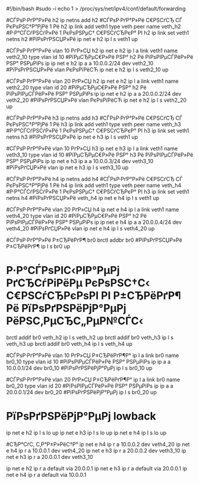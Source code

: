 #!/bin/bash
#sudo -i
echo 1 > /proc/sys/net/ipv4/conf/default/forwarding

#СЃРѕР·РґР°Р»Рё h2
ip netns add h2
#СЃРѕР·РґР°Р»Рё С€РЅСѓСЂ СЃ РєРѕРЅС†Р°РјРё 1 Рё h2
ip link add veth1 type veth peer name veth_h2
#Р·Р°СЃСѓРЅСѓР»Рё 1 РєРѕРЅРµС† С€РЅСѓСЂРєР° РІ h2
ip link set veth1 netns h2
#РїРѕРґРЅСЏР»Рё 
ip net e h2 ip l s veth1 up

#СЃРѕР·РґР°Р»Рё vlan 10 РґР»СЏ h2
ip net e h2 ip l a link veth1 name veth2_10 type vlan id 10
#РїРµСЂРµС€Р»Рё РЅР° h2 Рё РїРѕРІРµСЃРёР»Рё РЅР° РЅРµРіРѕ ip
ip net e h2 ip a a 10.0.0.2/24 dev veth2_10
#РїРѕРґРЅСЏР»Рё vlan РєРѕРїРёСЋ
ip net e h2 ip l s veth2_10 up


#СЃРѕР·РґР°Р»Рё vlan 20 РґР»СЏ h2
ip net e h2 ip l a link veth1 name veth2_20 type vlan id 20
#РїРµСЂРµС€Р»Рё РЅР° h2 Рё РїРѕРІРµСЃРёР»Рё РЅР° РЅРµРіРѕ ip
ip net e h2 ip a a 20.0.0.2/24 dev veth2_20
#РїРѕРґРЅСЏР»Рё vlan РєРѕРїРёСЋ
ip net e h2 ip l s veth2_20 up

#СЃРѕР·РґР°Р»Рё h3
ip netns add h3
#СЃРѕР·РґР°Р»Рё С€РЅСѓСЂ СЃ РєРѕРЅС†Р°РјРё 1 Рё h3
ip link add veth1 type veth peer name veth_h3
#Р·Р°СЃСѓРЅСѓР»Рё 1 РєРѕРЅРµС† С€РЅСѓСЂРєР° РІ h3
ip link set veth1 netns h3
#РїРѕРґРЅСЏР»Рё 
ip net e h3 ip l s veth1 up

#СЃРѕР·РґР°Р»Рё vlan 10 РґР»СЏ h3
ip net e h3 ip l a link veth1 name veth3_10 type vlan id 10
#РїРµСЂРµС€Р»Рё РЅР° h3 Рё РїРѕРІРµСЃРёР»Рё РЅР° РЅРµРіРѕ ip
ip net e h3 ip a a 10.0.0.3/24 dev veth3_10
#РїРѕРґСЏР»Рё vlan 
ip net e h3 ip l s veth3_10 up

#СЃРѕР·РґР°Р»Рё h4
ip netns add h4
#СЃРѕР·РґР°Р»Рё С€РЅСѓСЂ СЃ РєРѕРЅС†Р°РјРё 1 Рё h4
ip link add veth1 type veth peer name veth_h4
#Р·Р°СЃСѓРЅСѓР»Рё 1 РєРѕРЅРµС† С€РЅСѓСЂРєР° РІ h3
ip link set veth1 netns h4
#РїРѕРґРЅСЏР»Рё veth_h4
ip net e h4 ip l s veth1 up

#СЃРѕР·РґР°Р»Рё vlan 20 РґР»СЏ h4
ip net e h4 ip l a link veth1 name veth4_20 type vlan id 20
#РїРµСЂРµС€Р»Рё РЅР° h2 Рё РїРѕРІРµСЃРёР»Рё РЅР° РЅРµРіРѕ ip
ip net e h4 ip a a 20.0.0.4/24 dev veth4_20
#РїРѕРґСЏР»Рё vlan 
ip net e h4 ip l s veth4_20 up

#СЃРѕР·РґР°Р»Рё Р±СЂРёРґР¶ br0
brctl addbr br0
#РїРѕРґРЅСЏР»Рё Р±СЂРёРґР¶
ip l s br0 up

# Р·Р°СЃРѕРІС‹РІР°РµРј РґСЂСѓРіРёРµ РєРѕРЅС†С‹ С€РЅСѓСЂРєРѕРІ РІ Р±СЂРёРґР¶ Рё РїРѕРґРЅРёРјР°РµРј РёРЅС‚РµСЂС„РµР№СЃС‹
brctl addif br0 veth_h2
ip l s veth_h2 up
brctl addif br0 veth_h3
ip l s veth_h3 up
brctl addif br0 veth_h4
ip l s veth_h4 up


#СЃРѕР·РґР°Р»Рё vlan 10 РґР»СЏ Р±СЂРёРґР¶Р°
ip l a link br0 name br0_10 type vlan id 10
#РїРѕРІРµСЃРёР»Рё РЅР° РЅРµРіРѕ ip
ip a a 10.0.0.1/24 dev br0_10
#РїРѕРґРЅРёРјР°РµРј
ip l s br0_10 up

#СЃРѕР·РґР°Р»Рё vlan 20 РґР»СЏ Р±СЂРёРґР¶Р°
ip l a link br0 name br0_20 type vlan id 20
#РїРѕРІРµСЃРёР»Рё РЅР° РЅРµРіРѕ ip
ip a a 20.0.0.1/24 dev br0_20
#РїРѕРґРЅРёРјР°РµРј
ip l s br0_20 up

# РїРѕРґРЅРёРјР°РµРј lowback
ip net e h2 ip l s lo up
ip net e h3 ip l s lo up
ip net e h4 ip l s lo up

#СЂР°СѓС‚ С‚Р°Р±Р»РёС†Р°
ip net e h4 ip r a 10.0.0.2 dev veth4_20
ip net e h4 ip r a 10.0.0.1 dev veth4_20
ip net e h3 ip r a 20.0.0.2 dev veth3_10
ip net e h3 ip r a 20.0.0.1 dev veth3_10

ip net e h2 ip r a default via 20.0.0.1 
ip net e h3 ip r a default via 20.0.0.1
ip net e h4 ip r a default via 10.0.0.1


